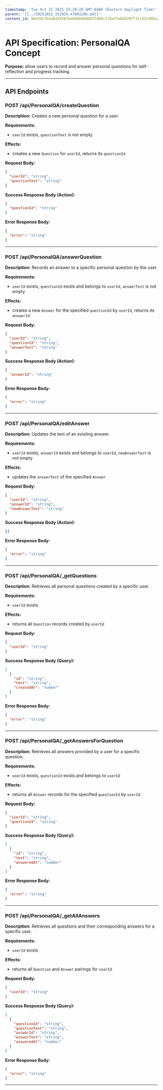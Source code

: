 ```yaml
---
timestamp: 'Tue Oct 21 2025 15:29:29 GMT-0400 (Eastern Daylight Time)'
parent: '[[../20251021_152929.4780128b.md]]'
content_id: 0ee59c7bda6d2d76feab94b9dd697f409c174a37e02629ff7cc55c95b1d1e93c
---
```


# API Specification: PersonalQA Concept

**Purpose:** allow users to record and answer personal questions for self-reflection and progress tracking.

***

## API Endpoints

### POST /api/PersonalQA/createQuestion

**Description:** Creates a new personal question for a user.

**Requirements:**

* `userId` exists, `questionText` is not empty

**Effects:**

* creates a new `Question` for `userId`, returns its `questionId`

**Request Body:**

```json
{
  "userId": "string",
  "questionText": "string"
}
```

**Success Response Body (Action):**

```json
{
  "questionId": "string"
}
```

**Error Response Body:**

```json
{
  "error": "string"
}
```

***

### POST /api/PersonalQA/answerQuestion

**Description:** Records an answer to a specific personal question by the user.

**Requirements:**

* `userId` exists, `questionId` exists and belongs to `userId`, `answerText` is not empty

**Effects:**

* creates a new `Answer` for the specified `questionId` by `userId`, returns its `answerId`

**Request Body:**

```json
{
  "userId": "string",
  "questionId": "string",
  "answerText": "string"
}
```

**Success Response Body (Action):**

```json
{
  "answerId": "string"
}
```

**Error Response Body:**

```json
{
  "error": "string"
}
```

***

### POST /api/PersonalQA/editAnswer

**Description:** Updates the text of an existing answer.

**Requirements:**

* `userId` exists, `answerId` exists and belongs to `userId`, `newAnswerText` is not empty

**Effects:**

* updates the `answerText` of the specified `Answer`

**Request Body:**

```json
{
  "userId": "string",
  "answerId": "string",
  "newAnswerText": "string"
}
```

**Success Response Body (Action):**

```json
{}
```

**Error Response Body:**

```json
{
  "error": "string"
}
```

***

### POST /api/PersonalQA/\_getQuestions

**Description:** Retrieves all personal questions created by a specific user.

**Requirements:**

* `userId` exists

**Effects:**

* returns all `Question` records created by `userId`

**Request Body:**

```json
{
  "userId": "string"
}
```

**Success Response Body (Query):**

```json
[
  {
    "id": "string",
    "text": "string",
    "createdAt": "number"
  }
]
```

**Error Response Body:**

```json
{
  "error": "string"
}
```

***

### POST /api/PersonalQA/\_getAnswersForQuestion

**Description:** Retrieves all answers provided by a user for a specific question.

**Requirements:**

* `userId` exists, `questionId` exists and belongs to `userId`

**Effects:**

* returns all `Answer` records for the specified `questionId` by `userId`

**Request Body:**

```json
{
  "userId": "string",
  "questionId": "string"
}
```

**Success Response Body (Query):**

```json
[
  {
    "id": "string",
    "text": "string",
    "answeredAt": "number"
  }
]
```

**Error Response Body:**

```json
{
  "error": "string"
}
```

***

### POST /api/PersonalQA/\_getAllAnswers

**Description:** Retrieves all questions and their corresponding answers for a specific user.

**Requirements:**

* `userId` exists

**Effects:**

* returns all `Question` and `Answer` pairings for `userId`

**Request Body:**

```json
{
  "userId": "string"
}
```

**Success Response Body (Query):**

```json
[
  {
    "questionId": "string",
    "questionText": "string",
    "answerId": "string",
    "answerText": "string",
    "answeredAt": "number"
  }
]
```

**Error Response Body:**

```json
{
  "error": "string"
}
```

***
